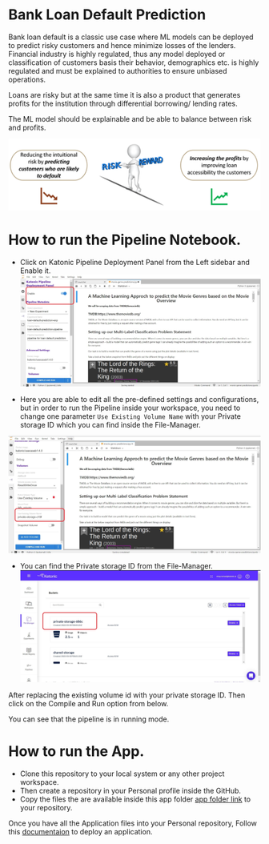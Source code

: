 # Bank Loan Default Prediction

Bank loan default is a classic use case where ML models can be deployed to predict risky customers and hence minimize losses of the lenders. Financial industry is highly regulated, thus any model deployed or classification of customers basis their behavior, demographics etc. is highly regulated and must be explained to authorities to ensure unbiased operations.

Loans are risky but at the same time it is also a product that generates profits for the institution through differential borrowing/ lending rates.

The ML model should be explainable and be able to balance between risk and profits.

![bank-loan-default-prediction](loan-predict-src.png)

# How to run the Pipeline Notebook.

* Click on Katonic Pipeline Deployment Panel from the Left sidebar and Enable it.
![enabling kale](./img_src/enabling_kale.jpg)

* Here you are able to edit all the pre-defined settings and configurations, but in order to run the Pipeline inside your workspace, you need to change one parameter `Use Existing Volume Name` with your Private storage ID which you can find inside the File-Manager.

![replace_existing_volume](./img_src/replace_existing_volume_name.jpg)

* You can find the Private storage ID from the File-Manager.
![private_volume_id](./img_src/private_volume_id.jpg)

After replacing the existing volume id with your private storage ID. Then click on the Compile and Run option from below. 

You can see that the pipeline is in running mode.

# How to run the App.

* Clone this repository to your local system or any other project workspace.
* Then create a repository in your Personal profile inside the GitHub.
* Copy the files the are available inside this app folder [app folder link](https://github.com/katonic-dev/Katonic-ML-Marketplace/tree/master/Movie_Genre_Prediction_App/app) to your repository.

Once you have all the Application files into your Personal repository, Follow this [documentaion](https://docs.katonic.ai/Getting-started-with-featured-store/app_deployment) to deploy an application.
